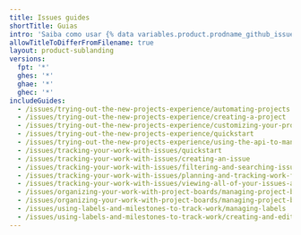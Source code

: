 ```yaml
---
title: Issues guides
shortTitle: Guias
intro: 'Saiba como usar {% data variables.product.prodname_github_issues %} para planejar e acompanhar seu trabalho.'
allowTitleToDifferFromFilename: true
layout: product-sublanding
versions:
  fpt: '*'
  ghes: '*'
  ghae: '*'
  ghec: '*'
includeGuides:
  - /issues/trying-out-the-new-projects-experience/automating-projects
  - /issues/trying-out-the-new-projects-experience/creating-a-project
  - /issues/trying-out-the-new-projects-experience/customizing-your-project-views
  - /issues/trying-out-the-new-projects-experience/quickstart
  - /issues/trying-out-the-new-projects-experience/using-the-api-to-manage-projects
  - /issues/tracking-your-work-with-issues/quickstart
  - /issues/tracking-your-work-with-issues/creating-an-issue
  - /issues/tracking-your-work-with-issues/filtering-and-searching-issues-and-pull-requests
  - /issues/tracking-your-work-with-issues/planning-and-tracking-work-for-your-team-or-project
  - /issues/tracking-your-work-with-issues/viewing-all-of-your-issues-and-pull-requests
  - /issues/organizing-your-work-with-project-boards/managing-project-boards/configuring-automation-for-project-boards
  - /issues/organizing-your-work-with-project-boards/managing-project-boards/creating-a-project-board
  - /issues/using-labels-and-milestones-to-track-work/managing-labels
  - /issues/using-labels-and-milestones-to-track-work/creating-and-editing-milestones-for-issues-and-pull-requests
---
```


